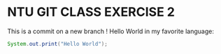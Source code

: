 # NTU GIT CLASS EXERCISE 2

This is a commit on a new branch !
Hello World in my favorite language:

```java
System.out.print("Hello World");
```

